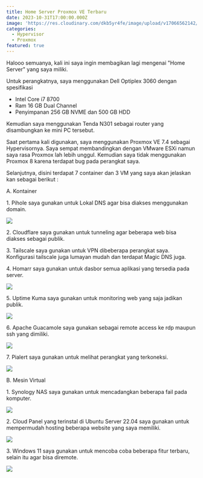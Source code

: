 ```yaml
---
title: Home Server Proxmox VE Terbaru
date: 2023-10-31T17:00:00.000Z
image: 'https://res.cloudinary.com/dkb5yr4fe/image/upload/v17066562142/banner/11.png'
categories:
  - Hypervisor
  - Proxmox
featured: true
---
```


Halooo semuanya, kali ini saya ingin membagikan lagi mengenai "Home Server" yang saya miliki.

Untuk perangkatnya, saya menggunakan Dell Optiplex 3060 dengan spesifikasi

* Intel Core i7 8700
* Ram 16 GB Dual Channel
* Penyimpanan 256 GB NVME dan 500 GB HDD

Kemudian saya menggunakan Tenda N301 sebagai router yang disambungkan ke mini PC tersebut.

Saat pertama kali digunakan, saya menggunakan Proxmox VE 7.4 sebagai Hypervisornya. Saya sempat membandingkan dengan VMware ESXi namun saya rasa Proxmox lah lebih unggul. Kemudian saya tidak menggunakan Proxmox 8 karena terdapat bug pada perangkat saya.

Selanjutnya, disini terdapat 7 container dan 3 VM yang saya akan jelaskan kan sebagai berikut :

A. Kontainer

1\. Pihole saya gunakan untuk Lokal DNS agar bisa diakses menggunakan domain.

![](https://res.cloudinary.com/dkb5yr4fe/image/upload/v1706657788/post/12/397231686_2400324750154027_1258061231073910181_n.jpg)

2\. Cloudflare saya gunakan untuk tunneling agar beberapa web bisa diakses sebagai publik.

3\. Tailscale saya gunakan untuk VPN dibeberapa perangkat saya. Konfigurasi tailscale juga lumayan mudah dan terdapat Magic DNS juga.

4\. Homarr saya gunakan untuk dasbor semua aplikasi yang tersedia pada server.

![](https://res.cloudinary.com/dkb5yr4fe/image/upload/v1706657726/post/12/397143079_2400324950154007_548556195420260124_n.jpg)

5\. Uptime Kuma saya gunakan untuk monitoring web yang saja jadikan publik.

![](https://res.cloudinary.com/dkb5yr4fe/image/upload/v1706657743/post/12/397186578_2400324886820680_6027108955856399335_n.jpg)

6\. Apache Guacamole saya gunakan sebagai remote access ke rdp maupun ssh yang dimiliki. 

![](https://res.cloudinary.com/dkb5yr4fe/image/upload/v1706657743/post/12/397194906_2400324933487342_3902296092300133529_n.jpg)

7\. Pialert saya gunakan untuk melihat perangkat yang terkoneksi.

![](https://res.cloudinary.com/dkb5yr4fe/image/upload/v1706657739/post/12/397172139_2400324900154012_7688363395989397797_n.jpg)

B. Mesin Virtual

1\. Synology NAS saya gunakan untuk mencadangkan beberapa fail pada komputer.

![](https://res.cloudinary.com/dkb5yr4fe/image/upload/v1706657738/post/12/397165744_2400324690154033_3256370809224219205_n.jpg)

2\. Cloud Panel yang terinstal di Ubuntu Server 22.04 saya gunakan untuk mempermudah hosting beberapa website yang saya memiliki.

![](https://res.cloudinary.com/dkb5yr4fe/image/upload/v1706657791/post/12/398731700_2400324923487343_3456076794900333097_n.jpg)

3\. Windows 11 saya gunakan untuk mencoba coba beberapa fitur terbaru, selain itu agar bisa diremote.

![](https://res.cloudinary.com/dkb5yr4fe/image/upload/v1706657743/post/12/397194906_2400324933487342_3902296092300133529_n.jpg)
